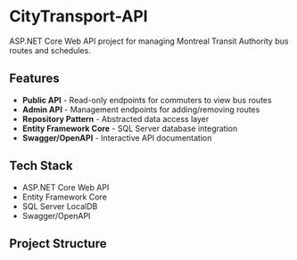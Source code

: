 # CityTransport-API
ASP.NET Core Web API project for managing Montreal Transit Authority bus routes and schedules.

## Features

- **Public API** - Read-only endpoints for commuters to view bus routes
- **Admin API** - Management endpoints for adding/removing routes
- **Repository Pattern** - Abstracted data access layer
- **Entity Framework Core** - SQL Server database integration
- **Swagger/OpenAPI** - Interactive API documentation

## Tech Stack

- ASP.NET Core Web API
- Entity Framework Core
- SQL Server LocalDB
- Swagger/OpenAPI

## Project Structure

